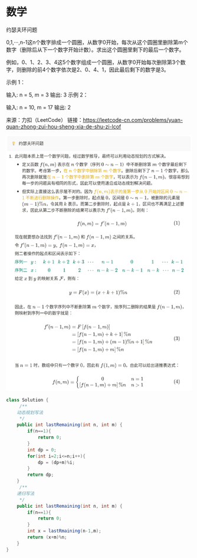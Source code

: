 # 数学

约瑟夫环问题

0,1,···,n-1这n个数字排成一个圆圈，从数字0开始，每次从这个圆圈里删除第m个数字（删除后从下一个数字开始计数）。求出这个圆圈里剩下的最后一个数字。

例如，0、1、2、3、4这5个数字组成一个圆圈，从数字0开始每次删除第3个数字，则删除的前4个数字依次是2、0、4、1，因此最后剩下的数字是3。

 

示例 1：

输入: n = 5, m = 3
输出: 3
示例 2：

输入: n = 10, m = 17
输出: 2

来源：力扣（LeetCode）
链接：https://leetcode-cn.com/problems/yuan-quan-zhong-zui-hou-sheng-xia-de-shu-zi-lcof

![](https://github.com/cjqbaba/work/blob/main/%E6%95%B0%E6%8D%AE%E7%BB%93%E6%9E%84/img/%E7%BA%A6%E7%91%9F%E5%A4%AB%E7%8E%AF.png)

```java
class Solution {
     /**
    动态规划写法
     */
    public int lastRemaining(int n, int m) {
        if(n==1){
            return 0;
        }
        int dp = 0;
        for(int i=2;i<=n;i++){
            dp = (dp+m)%i;
        }
        return dp;
    }
     /**
    递归写法
     */
    public int lastRemaining(int n, int m) {
        if(n==1){
            return 0;
        }
        int x = lastRmaining(n-1,m);
        return (x+m)%n;
    }
}
```

